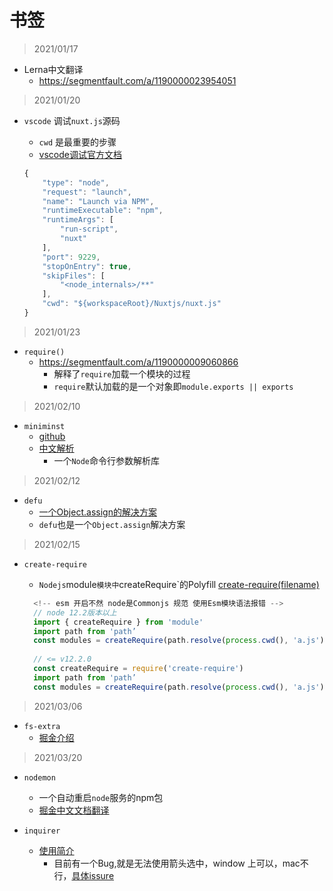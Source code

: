 # 书签

> 2021/01/17

+ Lerna中文翻译
  + <https://segmentfault.com/a/1190000023954051>

>2021/01/20

+ `vscode` 调试`nuxt.js`源码
  + `cwd` 是最重要的步骤
  + [vscode调试官方文档](https://github.com/nuxt/nuxtjs.org/blob/master/content/en/_archives/guide/contribution-guide.md)

  ```js
  {
      "type": "node",
      "request": "launch",
      "name": "Launch via NPM",
      "runtimeExecutable": "npm",
      "runtimeArgs": [
          "run-script",
          "nuxt"
      ],
      "port": 9229,
      "stopOnEntry": true,
      "skipFiles": [
          "<node_internals>/**"
      ],
      "cwd": "${workspaceRoot}/Nuxtjs/nuxt.js"
  }
  ```

>2021/01/23

+ `require()`
  + <https://segmentfault.com/a/1190000009060866>
    + 解释了`require`加载一个模块的过程
    + `require`默认加载的是一个对象即`module.exports || exports`

> 2021/02/10

+ `miniminst`
  + [github](https://www.npmjs.com/package/minimist)
  + [中文解析](https://jarvys.github.io/2014/06/01/minimist-js/)
    + 一个`Node`命令行参数解析库

>2021/02/12

+ `defu`
  + [一个Object.assign的解决方案](https://www.lodashjs.com/docs/lodash.defaultsDeep)
  + `defu`也是一个`Object.assign`解决方案

> 2021/02/15

+ `create-require`
  + `Nodejs`module`模块中`createRequire`的Polyfill [create-require(filename)](https://www.npmjs.com/package/create-require)
  
  ```js
    <!-- esm 开启不然 node是Commonjs 规范 使用Esm模块语法报错 -->
    // node 12.2版本以上
    import { createRequire } from 'module'
    import path from 'path’
    const modules = createRequire(path.resolve(process.cwd(), 'a.js')) // 根目录下面有一个a.js
    
    // <= v12.2.0
    const createRequire = require('create-require')
    import path from 'path’
    const modules = createRequire(path.resolve(process.cwd(), 'a.js')) // 根目录下面有一个a.js
  ```

> 2021/03/06

+ `fs-extra`
  + [掘金介绍](https://juejin.cn/post/6844903641594216455)

> 2021/03/20

+ `nodemon`
  + 一个自动重启`node`服务的npm包
  + [掘金中文文档翻译](https://juejin.cn/post/6844904191316459527)

+ `inquirer`
  + [使用简介](https://blog.csdn.net/qq_26733915/article/details/80461257)
    + 目前有一个Bug,就是无法使用箭头选中，window 上可以，mac不行，[具体issure](https://github.com/SBoudrias/Inquirer.js/issues/970)